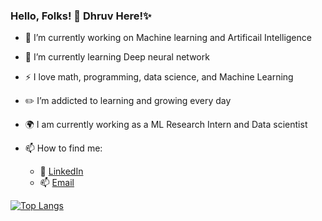 ### Hello, Folks! 👋 Dhruv Here!✨
- 🔭 I’m currently working on Machine learning and Artificail Intelligence
- 🌱 I’m currently learning Deep neural network 
- :zap: I love math, programming, data science, and Machine Learning
- :pencil2:  I’m addicted to learning and growing every day
- :earth_africa: I am currently working as a ML Research Intern and Data scientist
- 📫 How to find me: 
  
  - :office: [LinkedIn](https://www.linkedin.com/in/dhruv-bajaj01/)
  - 📫 [Email](9653dhr@gmail.com)



[![Top Langs](https://github-readme-stats.vercel.app/api/top-langs/?username=DhruvBajaj01)](https://github.com/DhruvBajaj01/github-readme-stats)
  
<!--
**DhruvBajaj01/DhruvBajaj01** is a ✨ _special_ ✨ repository because its `README.md` (this file) appears on your GitHub profile.

Here are some ideas to get you started:

- 🔭 I’m currently working on machine learning and data science
- 🌱 I’m currently learning Deep neural network
- 👯 I’m looking to collaborate on ...
- 🤔 I’m looking for help with ...
- 💬 Ask me about ...
- 📫 How to reach me: ...
- 😄 Pronouns: ...
- ⚡ Fun fact: ...
-->
